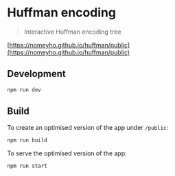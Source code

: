 # Huffman encoding
> Interactive Huffman encoding tree


[https://nomeyho.github.io/huffman/public](https://nomeyho.github.io/huffman/public)

## Development
```bash
npm run dev
```

## Build
To create an optimised version of the app under `/public`:

```bash
npm run build
```

To serve the optimised version of the app:
```bash
npm run start
```
